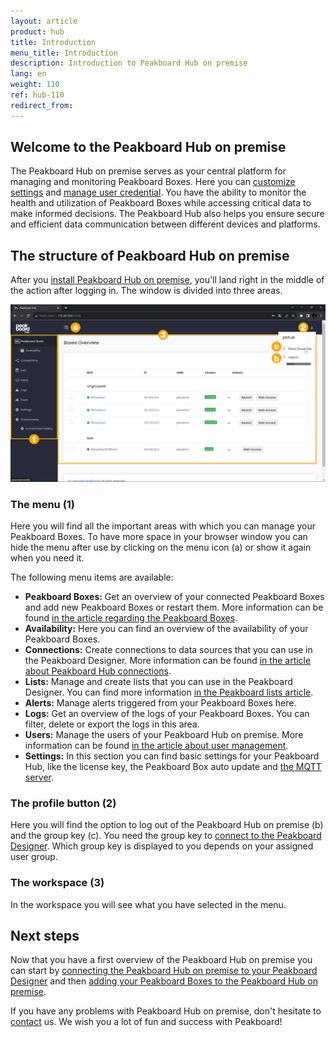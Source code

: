 ```yaml
---
layout: article
product: hub
title: Introduction
menu_title: Introduction
description: Introduction to Peakboard Hub on premise
lang: en
weight: 110
ref: hub-110
redirect_from:
---
```


## Welcome to the Peakboard Hub on premise

The Peakboard Hub on premise serves as your central platform for managing and monitoring Peakboard Boxes. Here you can [customize settings](/hub/en-hub_boxmanagement.html) and [manage user credential](/hub/en-hub_usermanagement.html). You have the ability to monitor the health and utilization of Peakboard Boxes while accessing critical data to make informed decisions. The Peakboard Hub also helps you ensure secure and efficient data communication between different devices and platforms.

## The structure of Peakboard Hub on premise

After you [install Peakboard Hub on premise](/hub/Peakboard_Hub_on_premise/en-hub_version-history.html), you'll land right in the middle of the action after logging in.
The window is divided into three areas.

![Peakboard Hub](/assets/images/hub/en_hub_get-started-01.png)

### The menu (1)

Here you will find all the important areas with which you can manage your Peakboard Boxes.
To have more space in your browser window you can hide the menu after use by clicking on the menu icon (a) or show it again when you need it.

The following menu items are available:

* **Peakboard Boxes:** Get an overview of your connected Peakboard Boxes and add new Peakboard Boxes or restart them. More information can be found [in the article regarding the Peakboard Boxes](/hub/en-hub_boxmanagement.html).
* **Availability:** Here you can find an overview of the availability of your Peakboard Boxes.
* **Connections:** Create connections to data sources that you can use in the Peakboard Designer. More information can be found [in the article about Peakboard Hub connections](/hub/en-hub_sharedconnections.html).
* **Lists:** Manage and create lists that you can use in the Peakboard Designer. You can find more information [in the Peakboard lists article](/hub/en-hub_variableslist.html).
* **Alerts:** Manage alerts triggered from your Peakboard Boxes here.
* **Logs:** Get an overview of the logs of your Peakboard Boxes. You can filter, delete or export the logs in this area.
* **Users:** Manage the users of your Peakboard Hub on premise. More information can be found [in the article about user management](/hub/en-hub_usermanagement.html).
* **Settings:** In this section you can find basic settings for your Peakboard Hub, like the license key, the Peakboard Box auto update and [the MQTT server](/hub/en-hub_mqtt.html).

### The profile button (2)

Here you will find the option to log out of the Peakboard Hub on premise (b) and the group key (c). You need the group key to [connect to the Peakboard Designer](/hub/en-hub_connectpbdesigner.html). Which group key is displayed to you depends on your assigned user group.

### The workspace (3)

In the workspace you will see what you have selected in the menu.

## Next steps

Now that you have a first overview of the Peakboard Hub on premise you can start by [connecting the Peakboard Hub on premise to your Peakboard Designer](/hub/en-hub_connectpbdesigner.html) and then [adding your Peakboard Boxes to the Peakboard Hub on premise](/hub/en-hub_boxmanagement.html).

If you have any problems with Peakboard Hub on premise, don't hesitate to [contact](mailto:support@peakboard.com) us. We wish you a lot of fun and success with Peakboard!
